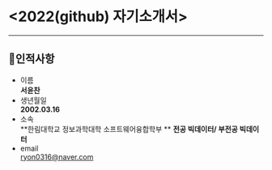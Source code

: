 # <2022(github) 자기소개서>
---
## 👨인적사항
* 이름  
**서윤찬**
* 생년월일  
**2002.03.16**
* 소속  
**한림대학교 정보과학대학 소프트웨어융합학부 **
**전공 빅데이터/ 부전공 빅데이터**
* email  
ryon0316@naver.com


